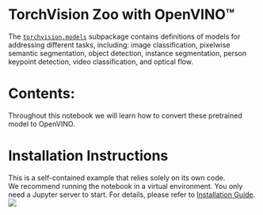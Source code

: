 # TorchVision Zoo with OpenVINO™

The [`torchvision.models`](https://pytorch.org/vision/stable/models.html) subpackage contains definitions of models for addressing different tasks, including: image 
classification, pixelwise semantic segmentation, object detection, instance segmentation, person keypoint detection, 
video classification, and optical flow.

# Contents:
Throughout this notebook we will learn how to convert these pretrained model to OpenVINO. 

# Installation Instructions

This is a self-contained example that relies solely on its own code.</br>
We recommend  running the notebook in a virtual environment. You only need a Jupyter server to start.
For details, please refer to [Installation Guide](../../README.md).
<img referrerpolicy="no-referrer-when-downgrade" src="https://static.scarf.sh/a.png?x-pxid=5b5a4db0-7875-4bfb-bdbd-01698b5b1a77&file=notebooks/torchvision-zoo-to-openvino/README.md" />
